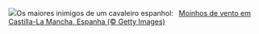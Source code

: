 ![](https://www.bing.com/th?id=OHR.FiveWinds_PT-BR9736426196_UHD.jpg&w=1000)Os maiores inimigos de um cavaleiro espanhol:&nbsp;&ensp;[Moinhos de vento em Castilla-La Mancha, Espanha (© Getty Images)](https://www.bing.com/th?id=OHR.FiveWinds_PT-BR9736426196_UHD.jpg)
<br><br/>
